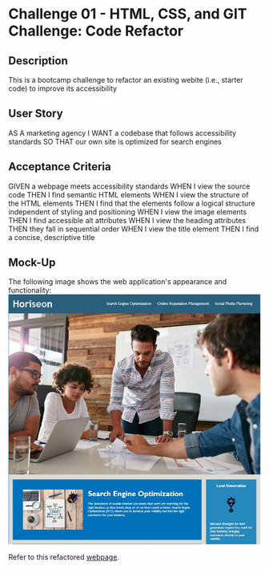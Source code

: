 # Challenge 01 - HTML, CSS, and GIT Challenge: Code Refactor

## Description
This is a bootcamp challenge to refactor an existing webite (i.e., starter code) to improve its accessibility

## User Story
AS A marketing agency
I WANT a codebase that follows accessibility standards
SO THAT our own site is optimized for search engines

## Acceptance Criteria
GIVEN a webpage meets accessibility standards
WHEN I view the source code
THEN I find semantic HTML elements
WHEN I view the structure of the HTML elements
THEN I find that the elements follow a logical structure independent of styling and positioning
WHEN I view the image elements
THEN I find accessible alt attributes
WHEN I view the heading attributes
THEN they fall in sequential order
WHEN I view the title element
THEN I find a concise, descriptive title

## Mock-Up
The following image shows the web application's appearance and functionality:
![The Horiseon webpage includes a navigation bar, a header image, and cards with text and images at the bottom of the page.](./assets/images/mock-up-screenshot.jpg) 

Refer to this refactored [webpage](https://kzb11128.github.io/Challenge_01/). 